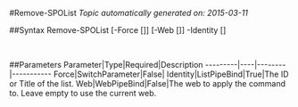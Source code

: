 #Remove-SPOList
*Topic automatically generated on: 2015-03-11*


##Syntax
    Remove-SPOList [-Force [<SwitchParameter>]] [-Web [<WebPipeBind>]] -Identity [<ListPipeBind>]

&nbsp;

##Parameters
Parameter|Type|Required|Description
---------|----|--------|-----------
Force|SwitchParameter|False|
Identity|ListPipeBind|True|The ID or Title of the list.
Web|WebPipeBind|False|The web to apply the command to. Leave empty to use the current web.
